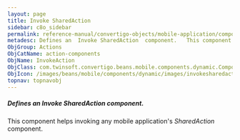 ```yaml
---
layout: page
title: Invoke SharedAction
sidebar: c8o_sidebar
permalink: reference-manual/convertigo-objects/mobile-application/components/action-components/invoke-sharedaction/
metadesc: Defines an  Invoke SharedAction  component.   This component helps invoking any mobile application's  SharedAction  component.
ObjGroup: Actions
ObjCatName: action-components
ObjName: InvokeAction
ObjClass: com.twinsoft.convertigo.beans.mobile.components.dynamic.ComponentManager$1
ObjIcon: /images/beans/mobile/components/dynamic/images/invokesharedaction_color_32x32.png
topnav: topnavobj
---
```

##### Defines an <i>Invoke SharedAction</i> component. 
 This component helps invoking any mobile application's <i>SharedAction</i> component.


